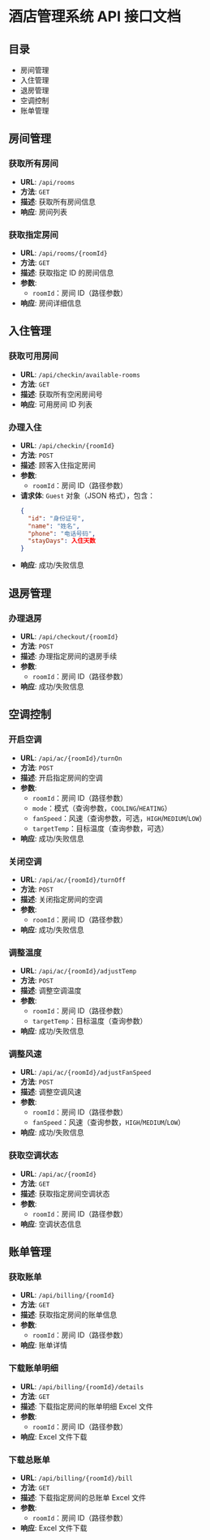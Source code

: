 # 酒店管理系统 API 接口文档

## 目录

- 房间管理
- 入住管理
- 退房管理
- 空调控制
- 账单管理

## 房间管理

### 获取所有房间

- **URL**: `/api/rooms`
- **方法**: `GET`
- **描述**: 获取所有房间信息
- **响应**: 房间列表

### 获取指定房间

- **URL**: `/api/rooms/{roomId}`
- **方法**: `GET`
- **描述**: 获取指定 ID 的房间信息
- **参数**:
  - `roomId`：房间 ID（路径参数）
- **响应**: 房间详细信息

## 入住管理

### 获取可用房间

- **URL**: `/api/checkin/available-rooms`
- **方法**: `GET`
- **描述**: 获取所有空闲房间号
- **响应**: 可用房间 ID 列表

### 办理入住

- **URL**: `/api/checkin/{roomId}`
- **方法**: `POST`
- **描述**: 顾客入住指定房间
- **参数**:
  - `roomId`：房间 ID（路径参数）
- **请求体**: `Guest` 对象（JSON 格式），包含：
  ```json
  {
    "id": "身份证号",
    "name": "姓名",
    "phone": "电话号码",
    "stayDays": 入住天数
  }
  ```
- **响应**: 成功/失败信息

## 退房管理

### 办理退房

- **URL**: `/api/checkout/{roomId}`
- **方法**: `POST`
- **描述**: 办理指定房间的退房手续
- **参数**:
  - `roomId`：房间 ID（路径参数）
- **响应**: 成功/失败信息

## 空调控制

### 开启空调

- **URL**: `/api/ac/{roomId}/turnOn`
- **方法**: `POST`
- **描述**: 开启指定房间的空调
- **参数**:
  - `roomId`：房间 ID（路径参数）
  - `mode`：模式（查询参数，`COOLING`/`HEATING`）
  - `fanSpeed`：风速（查询参数，可选，`HIGH`/`MEDIUM`/`LOW`）
  - `targetTemp`：目标温度（查询参数，可选）
- **响应**: 成功/失败信息

### 关闭空调

- **URL**: `/api/ac/{roomId}/turnOff`
- **方法**: `POST`
- **描述**: 关闭指定房间的空调
- **参数**:
  - `roomId`：房间 ID（路径参数）
- **响应**: 成功/失败信息

### 调整温度

- **URL**: `/api/ac/{roomId}/adjustTemp`
- **方法**: `POST`
- **描述**: 调整空调温度
- **参数**:
  - `roomId`：房间 ID（路径参数）
  - `targetTemp`：目标温度（查询参数）
- **响应**: 成功/失败信息

### 调整风速

- **URL**: `/api/ac/{roomId}/adjustFanSpeed`
- **方法**: `POST`
- **描述**: 调整空调风速
- **参数**:
  - `roomId`：房间 ID（路径参数）
  - `fanSpeed`：风速（查询参数，`HIGH`/`MEDIUM`/`LOW`）
- **响应**: 成功/失败信息

### 获取空调状态

- **URL**: `/api/ac/{roomId}`
- **方法**: `GET`
- **描述**: 获取指定房间空调状态
- **参数**:
  - `roomId`：房间 ID（路径参数）
- **响应**: 空调状态信息

## 账单管理

### 获取账单

- **URL**: `/api/billing/{roomId}`
- **方法**: `GET`
- **描述**: 获取指定房间的账单信息
- **参数**:
  - `roomId`：房间 ID（路径参数）
- **响应**: 账单详情

### 下载账单明细

- **URL**: `/api/billing/{roomId}/details`
- **方法**: `GET`
- **描述**: 下载指定房间的账单明细 Excel 文件
- **参数**:
  - `roomId`：房间 ID（路径参数）
- **响应**: Excel 文件下载

### 下载总账单

- **URL**: `/api/billing/{roomId}/bill`
- **方法**: `GET`
- **描述**: 下载指定房间的总账单 Excel 文件
- **参数**:
  - `roomId`：房间 ID（路径参数）
- **响应**: Excel 文件下载
